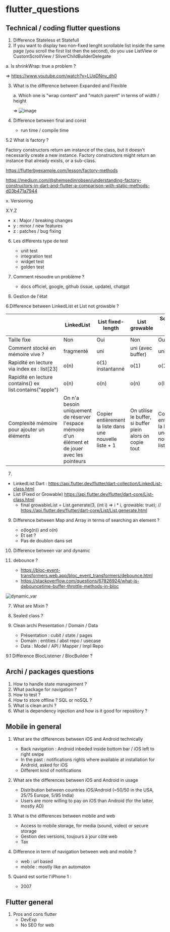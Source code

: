 # flutter_questions

## Technical / coding flutter questions 

1. Difference Stateless et Statefull
2.  If you want to display two non-fixed lenght scrollable list inside the same page (you scroll the first list then the second), do you use ListView or CustomScrollView / SliverChildBuilderDelegate
   
   a. Is shrinkWrap: true a problem ?
  
  => https://www.youtube.com/watch?v=LUqDNnv_dh0

3. What is the difference between Expanded and Flexible
   
   a. Which one is "wrap content" and "match parent" in terms of width / height

   => ![image](https://github.com/dleurs/flutter_questions/assets/58068925/d220e5d1-7f09-40aa-8349-0d018b5e396b)

5. Difference between final and const
   - run time / compile time
  
5.2 What is factory ?

Factory constructors return am instance of the class, but it doesn't necessarily create a new instance. Factory constructors might return an instance that already exists, or a sub-class.

https://flutterbyexample.com/lesson/factory-methods

https://medium.com/@shemsedinrobsen/understanding-factory-constructors-in-dart-and-flutter-a-comparison-with-static-methods-d03b471a7944

x. Versioning 

X.Y.Z
- x : Major / breaking changes
- y : minor / new features
- z : patches / bug fixing

6. Les différents type de test
   - unit test
   - integration test
   - widget test
   - golden test

  6. Comment résoudre un problème ?
     - docs officiel, google, github (issue, update), chatgpt

   7. Gestion de l'état
     
6.Difference between LinkedList et List not growable ?

|                                                          | LinkedList                                                                                         | List fixed-length                                        | List growable                                             | SortedList fixed-length                                  |
|----------------------------------------------------------|----------------------------------------------------------------------------------------------------|----------------------------------------------------------|-----------------------------------------------------------|----------------------------------------------------------|
| Taille fixe                                              | Non                                                                                                | Oui                                                      | Non                                                       | Oui                                                      |
| Comment stocké  en mémoire vive ?                        | fragmenté                                                                                          | uni                                                      | uni (avec buffer)                                         | uni                                                      |
| Rapidité en lecture via index  ex : list[23]             | o(n)                                                                                               | o(1) instantanné                                         | o(1)                                                      | o(1)                                                     |
| Rapidité en lecture contains() ex list.contains("apple") | o(n)                                                                                               | o(n)                                                     | o(n)                                                      | o(log(n))                                                |
| Complexité mémoire  pour ajouter un éléments             | On n'a besoin  uniquement de réserver l'espace mémoire d'un élément et de jouer avec les pointeurs | Copier entièrement la liste  dans une nouvelle liste + 1 | On utilise le buffer, si buffer plein alors on copie tout | Copier entièrement la liste  dans une nouvelle liste + 1 |


7.
- LinkedList Dart : https://api.flutter.dev/flutter/dart-collection/LinkedList-class.html
- List (Fixed or Growable) https://api.flutter.dev/flutter/dart-core/List-class.html
   - final growableList =
    List<int>.generate(3, (int i) => i * i, growable: true); // https://api.flutter.dev/flutter/dart-core/List/List.generate.html

9. Difference between Map and Array in terms of searching an element ?
   - o(log(n)) and o(n)
   - Et set ?
   -   Pas de doublon dans set


10. Difference between var and dynamic
11. debounce ?
    - https://bloc-event-transformers.web.app/bloc_event_transformers/debounce.html
    - https://stackoverflow.com/questions/67826924/what-is-debouncetime-buffer-throttle-methods-in-bloc
   
![dynamic_var](https://github.com/dleurs/flutter_questions/assets/58068925/00cdc679-ea48-43d2-bcd2-7c584d4b86c6)

   
7. What are Mixin ?
8. Sealed class ?


9. Clean archi
      Presentation / Domain / Data
   - Présentation : cubit / state / pages
   - Domain : entities / abst repo / usecase
   - Data : Model / API / Mapper / Impl Repo

9.1 Différence BlocListener / BlocBuilder ?

## Archi / packages questions

1. How to handle state management ?
2. What package for navigation ?
3. How to test ?
4. How to store offline ? SQL or noSQL ?
5. What is clean archi ?
6. What is dependency injection and how is it good for repository ?




## Mobile in general

1. What are the differences between iOS and Android technically
   - Back navigation : Android inbeded inside bottom bar / iOS left to right swipe
   - In the past : notifications rights where available at installation for Android, asked for iOS
   - Different kind of notifications
  

2. What are the differences between iOS and Android in usage
   - Distribution between countries iOS/Android (~50/50 in the USA, 25/75 Europe, 5/95 India)
   - Users are more willing to pay on iOS than Android (for the latter, mostly AD)

3. What is the differences between mobile and web
   - Access to mobile storage, for media (sound, video) or secure storage
   - Gestion des versions, toujours à jour côté web
   - Tax
  
4. Difference in term of navigation between web and mobile ?
   - web : url based
   - mobile : mostly like an automaton

5. Quand est sortie l'iPhone 1 :
   - 2007
  

## Flutter general

1. Pros and cons flutter
   - DevExp
   - No SEO for web




